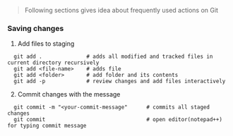 > Following sections gives idea about frequently used actions on Git

### Saving  changes
1. Add files to staging
```
  git add .              # adds all modified and tracked files in current directory recursively
  git add <file-name>    # adds file
  git add <folder>       # add folder and its contents 
  git add -p             # review changes and add files interactively
```
2. Commit changes with the message
```
  git commit -m "<your-commit-message"      # commits all staged changes
  git commit                                # open editor(notepad++) for typing commit message
```



